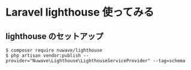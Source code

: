 # Laravel lighthouse 使ってみる

## lighthouse のセットアップ

```shell
$ composer require nuwave/lighthouse
$ php artisan vendor:publish --provider="Nuwave\Lighthouse\LighthouseServiceProvider" --tag=schema
```
